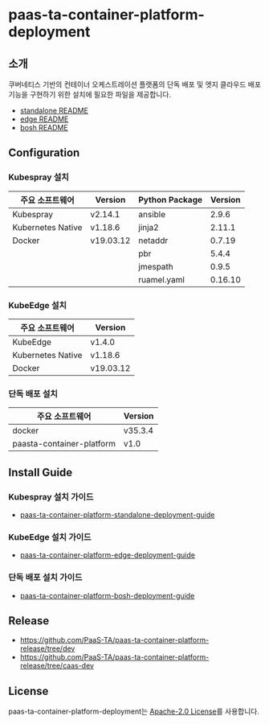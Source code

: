 # paas-ta-container-platform-deployment
## 소개
쿠버네티스 기반의 컨테이너 오케스트레이션 플랫폼의 단독 배포 및 엣지 클라우드 배포 기능을 구현하기 위한 설치에 필요한 파일을 제공합니다. 
- [standalone README](https://github.com/PaaS-TA/paas-ta-container-platform-deployment/tree/dev/standalone)
- [edge README](https://github.com/PaaS-TA/paas-ta-container-platform-deployment/tree/dev/edge)
- [bosh README](https://github.com/PaaS-TA/paas-ta-container-platform-deployment/tree/dev/bosh)

## Configuration
### Kubespray 설치
|주요 소프트웨어|Version|Python Package|Version
|---|---|---|---|
|Kubespray|v2.14.1|ansible|2.9.6|
|Kubernetes Native|v1.18.6|jinja2|2.11.1|
|Docker|v19.03.12|netaddr|0.7.19|
|||pbr|5.4.4|
|||jmespath|0.9.5|
|||ruamel.yaml|0.16.10|

### KubeEdge 설치
|주요 소프트웨어|Version|
|---|---|
|KubeEdge|v1.4.0|
|Kubernetes Native|v1.18.6|
|Docker|v19.03.12|

### 단독 배포 설치
|주요 소프트웨어|Version|
|---|---|
|docker|v35.3.4|
|paasta-container-platform|v1.0|

## Install Guide
### Kubespray 설치 가이드
- [paas-ta-container-platform-standalone-deployment-guide](https://github.com/PaaS-TA/paas-ta-container-platform/blob/dev/install-guide/standalone/paas-ta-container-platform-standalone-deployment-guide-v1.0.md)

### KubeEdge 설치 가이드
- [paas-ta-container-platform-edge-deployment-guide](https://github.com/PaaS-TA/paas-ta-container-platform/blob/dev/install-guide/edge/paas-ta-container-platform-edge-deployment-guide-v1.0.md)

### 단독 배포 설치 가이드
- [paas-ta-container-platform-bosh-deployment-guide](https://github.com/PaaS-TA/paas-ta-container-platform/blob/dev/install-guide/bosh/paas-ta-container-platform-bosh-deployment-guide-v1.0.md)


## Release
- https://github.com/PaaS-TA/paas-ta-container-platform-release/tree/dev
- https://github.com/PaaS-TA/paas-ta-container-platform-release/tree/caas-dev

## License
paas-ta-container-platform-deployment는 [Apache-2.0 License](http://www.apache.org/licenses/LICENSE-2.0)를 사용합니다.
